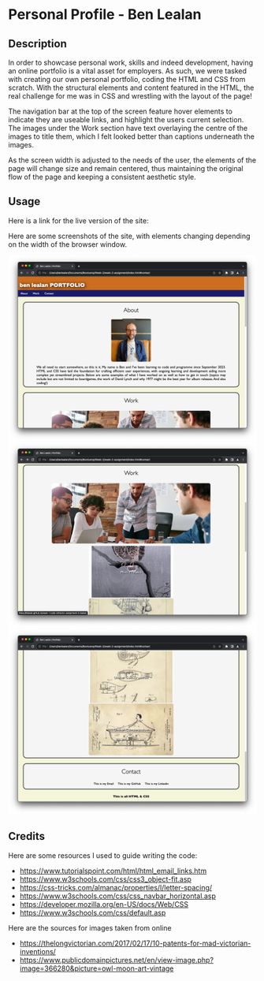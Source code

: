 # Personal Profile - Ben Lealan

## Description

In order to showcase personal work, skills and indeed development, having an online portfolio is a vital asset for employers. As such, we were tasked with creating our own personal portfolio, coding the HTML and CSS from scratch. With the structural elements and content featured in the HTML, the real challenge for me was in CSS and wrestling with the layout of the page!

The navigation bar at the top of the screen feature hover elements to indicate they are useable links, and highlight the users current selection. The images under the Work section have text overlaying the centre of the images to title them, which I felt looked better than captions underneath the images. 

As the screen width is adjusted to the needs of the user, the elements of the page will change size and remain centered, thus maintaining the original flow of the page and keeping a consistent aesthetic style.

## Usage

Here is a link for the live version of the site:



Here are some screenshots of the site, with elements changing depending on the width of the browser window.

![Screenshot 1](./assets/images/screenshot-1.jpg)
![Screenshot 2](./assets/images/screenshot-2.jpg)
![Screenshot 3](./assets/images/screenshot-3.jpg)

## Credits

Here are some resources I used to guide writing the code:

- https://www.tutorialspoint.com/html/html_email_links.htm
- https://www.w3schools.com/css/css3_object-fit.asp
- https://css-tricks.com/almanac/properties/l/letter-spacing/
- https://www.w3schools.com/css/css_navbar_horizontal.asp
- https://developer.mozilla.org/en-US/docs/Web/CSS
- https://www.w3schools.com/css/default.asp

Here are the sources for images taken from online
- https://thelongvictorian.com/2017/02/17/10-patents-for-mad-victorian-inventions/
- https://www.publicdomainpictures.net/en/view-image.php?image=366280&picture=owl-moon-art-vintage
